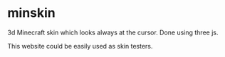 # minskin
3d Minecraft skin which looks always at the cursor. Done using three js. 

This website could be easily used as skin testers. 
